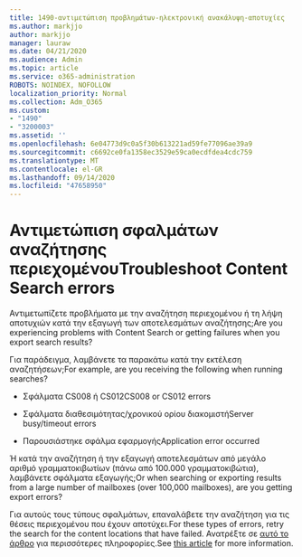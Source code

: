 ```yaml
---
title: 1490-αντιμετώπιση προβλημάτων-ηλεκτρονική ανακάλυψη-αποτυχίες
ms.author: markjjo
author: markjjo
manager: lauraw
ms.date: 04/21/2020
ms.audience: Admin
ms.topic: article
ms.service: o365-administration
ROBOTS: NOINDEX, NOFOLLOW
localization_priority: Normal
ms.collection: Adm_O365
ms.custom:
- "1490"
- "3200003"
ms.assetid: ''
ms.openlocfilehash: 6e04773d9c0a5f30b613221ad59fe77096ae39a9
ms.sourcegitcommit: c6692ce0fa1358ec3529e59ca0ecdfdea4cdc759
ms.translationtype: MT
ms.contentlocale: el-GR
ms.lasthandoff: 09/14/2020
ms.locfileid: "47658950"
---
```

# <a name="troubleshoot-content-search-errors"></a><span data-ttu-id="7a3a3-102">Αντιμετώπιση σφαλμάτων αναζήτησης περιεχομένου</span><span class="sxs-lookup"><span data-stu-id="7a3a3-102">Troubleshoot Content Search errors</span></span>

<span data-ttu-id="7a3a3-103">Αντιμετωπίζετε προβλήματα με την αναζήτηση περιεχομένου ή τη λήψη αποτυχιών κατά την εξαγωγή των αποτελεσμάτων αναζήτησης;</span><span class="sxs-lookup"><span data-stu-id="7a3a3-103">Are you experiencing problems with Content Search or getting failures when you export search results?</span></span>

<span data-ttu-id="7a3a3-104">Για παράδειγμα, λαμβάνετε τα παρακάτω κατά την εκτέλεση αναζητήσεων;</span><span class="sxs-lookup"><span data-stu-id="7a3a3-104">For example, are you receiving the following when running searches?</span></span>

- <span data-ttu-id="7a3a3-105">Σφάλματα CS008 ή CS012</span><span class="sxs-lookup"><span data-stu-id="7a3a3-105">CS008 or CS012 errors</span></span>

- <span data-ttu-id="7a3a3-106">Σφάλματα διαθεσιμότητας/χρονικού ορίου διακομιστή</span><span class="sxs-lookup"><span data-stu-id="7a3a3-106">Server busy/timeout errors</span></span>

- <span data-ttu-id="7a3a3-107">Παρουσιάστηκε σφάλμα εφαρμογής</span><span class="sxs-lookup"><span data-stu-id="7a3a3-107">Application error occurred</span></span>

<span data-ttu-id="7a3a3-108">Ή κατά την αναζήτηση ή την εξαγωγή αποτελεσμάτων από μεγάλο αριθμό γραμματοκιβωτίων (πάνω από 100.000 γραμματοκιβώτια), λαμβάνετε σφάλματα εξαγωγής;</span><span class="sxs-lookup"><span data-stu-id="7a3a3-108">Or when searching or exporting results from a large number of mailboxes (over 100,000 mailboxes), are you getting export errors?</span></span>

<span data-ttu-id="7a3a3-109">Για αυτούς τους τύπους σφαλμάτων, επαναλάβετε την αναζήτηση για τις θέσεις περιεχομένου που έχουν αποτύχει.</span><span class="sxs-lookup"><span data-stu-id="7a3a3-109">For these types of errors, retry the search for the content locations that have failed.</span></span> <span data-ttu-id="7a3a3-110">Ανατρέξτε σε  [αυτό το άρθρο](https://docs.microsoft.com/microsoft-365/compliance/retry-failed-content-search) για περισσότερες πληροφορίες.</span><span class="sxs-lookup"><span data-stu-id="7a3a3-110">See  [this article](https://docs.microsoft.com/microsoft-365/compliance/retry-failed-content-search) for more information.</span></span>
